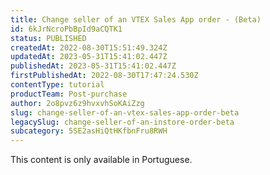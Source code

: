 ```yaml
---
title: Change seller of an VTEX Sales App order - (Beta)
id: 6kJrNcroPbBpId9aCQTK1
status: PUBLISHED
createdAt: 2022-08-30T15:51:49.324Z
updatedAt: 2023-05-31T15:41:02.447Z
publishedAt: 2023-05-31T15:41:02.447Z
firstPublishedAt: 2022-08-30T17:47:24.530Z
contentType: tutorial
productTeam: Post-purchase
author: 2o8pvz6z9hvxvhSoKAiZzg
slug: change-seller-of-an-vtex-sales-app-order-beta
legacySlug: change-seller-of-an-instore-order-beta
subcategory: 5SE2asHiQtHKfbnFru8RWH
---
```


<div class="alert alert-warning">
  <p>This content is only available in Portuguese.</p>
</div>
